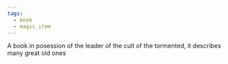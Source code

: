 ```yaml
---
tags:
  - book
  - magic_item
---
```

A book in posession of the leader of the cult of the tormented, it describes many great old ones
